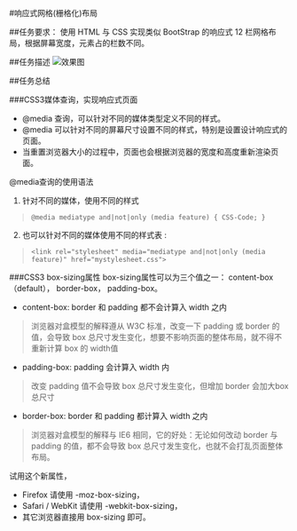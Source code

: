 #响应式网格(栅格化)布局

##任务要求：
使用 HTML 与 CSS 实现类似 BootStrap 的响应式 12 栏网格布局，根据屏幕宽度，元素占的栏数不同。

##任务描述
![效果图](http://7xrp04.com1.z0.glb.clouddn.com/task_1_8_1.png) 

##任务总结

###CSS3媒体查询，实现响应式页面
* @media 查询，可以针对不同的媒体类型定义不同的样式。
* @media 可以针对不同的屏幕尺寸设置不同的样式，特别是设置设计响应式的页面。
* 当重置浏览器大小的过程中，页面也会根据浏览器的宽度和高度重新渲染页面。

@media查询的使用语法

1. 针对不同的媒体，使用不同的样式

> `@media mediatype and|not|only (media feature) {
>     CSS-Code;
> }`

2. 也可以针对不同的媒体使用不同的样式表 :

> `<link rel="stylesheet" media="mediatype and|not|only (media feature)" href="mystylesheet.css">`

###CSS3 box-sizing属性
box-sizing属性可以为三个值之一： content-box（default）， border-box， padding-box。

* content-box: border 和 padding 都不会计算入 width 之内

> 浏览器对盒模型的解释遵从 W3C 标准，改变一下 padding 或 border 的值，会导致 box 总尺寸发生变化，想要不影响页面的整体布局，就不得不重新计算 box 的 width值

* padding-box: padding 会计算入 width 内

> 改变 padding 值不会导致 box 总尺寸发生变化，但增加 border 会加大box总尺寸

* border-box: border 和 padding 都计算入 width 之内

> 浏览器对盒模型的解释与 IE6 相同，它的好处：无论如何改动 border 与 padding 的值，都不会导致 box 总尺寸发生变化，也就不会打乱页面整体布局。

试用这个新属性，
* Firefox 请使用 -moz-box-sizing，
* Safari / WebKit 请使用 -webkit-box-sizing，
* 其它浏览器直接用 box-sizing 即可。

